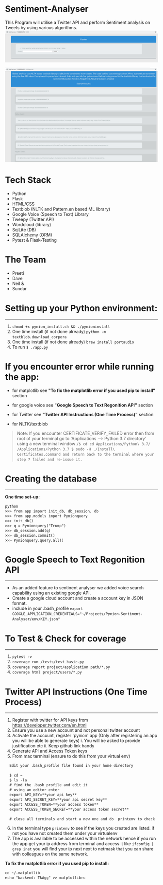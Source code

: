 # Sentiment-Analyser
This Program will utilise a Twitter API and perform Sentiment analysis on Tweets by using various algorithms.
![Initial Screen](Page1.png)

![Results Screen](Results.png)

# Tech Stack
- Python
- Flask
- HTML/CSS
- Textblob (NLTK and Pattern.en based ML library)
- Google Voice (Speech to Text) Library
- Tweepy (Twitter API)
- Wordcloud (library)
- SqlLite (DB)
- SQLAlchemy (ORM)
- Pytest & Flask-Testing

# The Team
- Preeti
- Dave
- Neil &
- Sundar


# Setting up your Python environment:
-------------------------------------
1. ```chmod +x pynion_install.sh && ./pynioninstall```
2. One time install (if not done already) ```python -m textblob.download_corpora```
3. One time install (if not done already) ```brew install portaudio```
4. To run ```$ ./app.py```

# If you encounter error while running the app:

 - for matplotlib see **"To fix the matplotlib error if you used pip to install"** section
 - for google voice see **"Google Speech to Text Regonition API"** section
 - for Twitter see **"Twitter API Instructions (One Time Process)"** section
 
 - for NLTK/textblob
 > Note: If you encounter CERTIFICATE_VERIFY_FAILED error then from root of your terminal go to 'Applications --> Python 
 > 3.7 directory' using a new terminal window
    ```
    /$ cd cd Applications/Python\ 3.7/
    /Applications/Python 3.7 $ sudo -H ./Install\ Certificates.command
    and return back to the terminal where your step 7 failed and re-issue it.
    ```

# Creating the database
-----------------------
**One time set-up:**
  ```
  python
  >>> from app import init_db, db_session, db
  >>> from app.models import Pynionquery
  >>> init_db()
  >>> q = Pynionquery("Trump")
  >>> db_session.add(q)
  >>> db_session.commit()
  >>> Pynionquery.query.all()
  ```

# Google Speech to Text Regonition API
---------------------------------------
- As an added feature to sentinent analyser we added voice search capability using an existing google API.
- Create a google cloud account and create a account key in JSON format.
- include in your .bash_profile ```export GOOGLE_APPLICATION_CREDENTIALS="~/Projects/Pynion-Sentiment-Analyser/env/KEY.json"```


# To Test & Check for coverage
------------------------------
1. ```pytest -v```
2. ```coverage run /tests/test_basic.py```
3. ```coverage report project/application path/*.py```
4. ```coverage html project/users/*.py```

# Twitter API Instructions (One Time Process)
---------------------------------------------
1. Register with twitter for API keys from https://developer.twitter.com/en.html
2. Ensure you use a new account and not personal twitter account
3. Activate the account, register 'pynion' app (Only after registering an app you will be able to generate keys)
  i. You will be asked to provide justification etc
  ii. Keep github link handy
4. Generate API and Access Token keys
5. From mac terminal (ensure to do this from your virtual env)

```
  Edit your .bash_profile file found in your home directory

  $ cd ~
  $ ls -la
  # find the .bash_profile and edit it
  # using an editor enter
  export API_KEY=**your api key**
  export API_SECRET_KEY=**your api secret key**
  export ACCESS_TOKEN=**your access token**
  export ACCESS_TOKEN_SECRET=**your access token secret**

  # close all terminals and start a new one and do  printenv to check

```
6. In the terminal type ```printenv``` to see if the keys you created are listed. if not you have not created them under your virtualenv
7. The app is available to be accessed within the network hence if you run the app get your ip address from terminal and access it like ```ifconfig | grep inet``` you will find your ip next next to netmask that you can share with colleagues on the same network.

**To fix the matplotlib error if you used pip to install:**
  ```
  cd ~/.matplotlib
  echo "backend: TkAgg" >> matplotlibrc
  ```